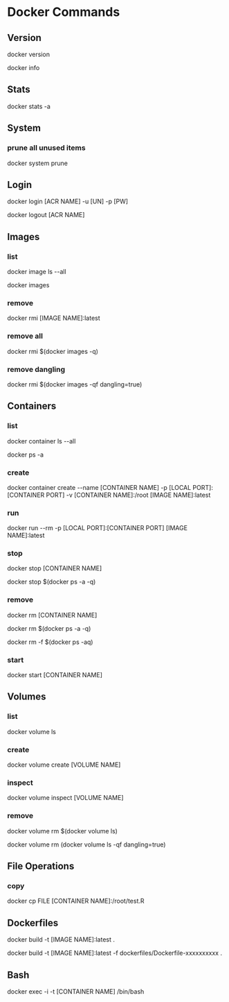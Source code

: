 # Docker Commands

## Version
docker version

docker info

## Stats
docker stats -a

## System
### prune all unused items
docker system prune

## Login
docker login [ACR NAME] -u [UN] -p [PW]

docker logout [ACR NAME]

## Images
### list
docker image ls --all

docker images

### remove
docker rmi [IMAGE NAME]:latest
### remove all
docker rmi $(docker images -q)
### remove dangling
docker rmi $(docker images -qf dangling=true)

## Containers
### list
docker container ls --all

docker ps -a

### create
docker container create --name [CONTAINER NAME] -p [LOCAL PORT]:[CONTAINER PORT] -v [CONTAINER NAME]:/root [IMAGE NAME]:latest

### run
docker run --rm -p [LOCAL PORT]:[CONTAINER PORT] [IMAGE NAME]:latest

### stop
docker stop [CONTAINER NAME]

docker stop $(docker ps -a -q)

### remove
docker rm [CONTAINER NAME]

docker rm $(docker ps -a -q)

docker rm -f $(docker ps -aq)

### start
docker start [CONTAINER NAME]

## Volumes
### list
docker volume ls

### create
docker volume create [VOLUME NAME]

### inspect
docker volume inspect [VOLUME NAME]

### remove
docker volume rm $(docker volume ls)

docker volume rm (docker volume ls -qf dangling=true)

## File Operations
### copy
docker cp FILE [CONTAINER NAME]:/root/test.R

## Dockerfiles
docker build -t [IMAGE NAME]:latest .

docker build -t [IMAGE NAME]:latest -f dockerfiles/Dockerfile-xxxxxxxxxx .

## Bash
docker exec -i -t [CONTAINER NAME] /bin/bash